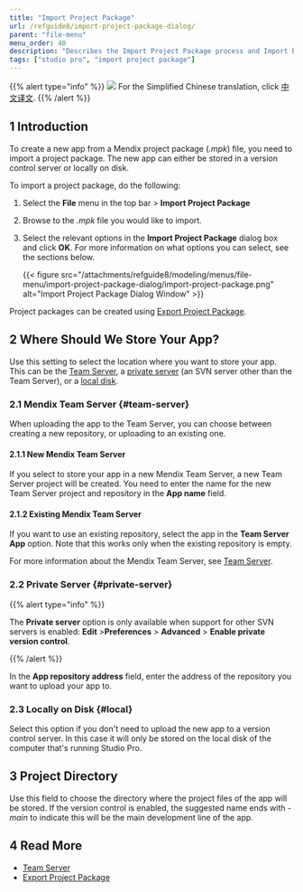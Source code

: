 ```yaml
---
title: "Import Project Package"
url: /refguide8/import-project-package-dialog/
parent: "file-menu"
menu_order: 40
description: "Describes the Import Project Package process and Import Project Package dialog box."
tags: ["studio pro", "import project package"]
---
```


{{% alert type="info" %}}
<img src="attachments/chinese-translation/china.png" style="display: inline-block; margin: 0" /> For the Simplified Chinese translation, click [中文译文](https://cdn.mendix.tencent-cloud.com/documentation/refguide8/import-project-package-dialog.pdf).
{{% /alert %}}

## 1 Introduction

To create a new app from a Mendix project package (*.mpk*) file, you need to import a project package. The new app can either be stored in a version control server or locally on disk.

To import a project package, do the following:

1. Select the **File** menu in the top bar > **Import Project Package** 

2. Browse to the *.mpk* file you would like to import.

3.  Select the relevant options in the **Import Project Package** dialog box and click **OK**. For more information on what options you can select, see the sections below. 

    {{< figure src="/attachments/refguide8/modeling/menus/file-menu/import-project-package-dialog/import-project-package.png" alt="Import Project Package Dialog Window" >}}

Project packages can be created using [Export Project Package](/refguide8/export-project-package-dialog/).

## 2 Where Should We Store Your App?

Use this setting to select the location where you want to store your app. This can be the [Team Server](#team-server), a [private server](#private-server) (an SVN server other than the Team Server), or a [local disk](#local).

### 2.1 Mendix Team Server {#team-server}

When uploading the app to the Team Server, you can choose between creating a new repository, or uploading to an existing one. 

#### 2.1.1 New Mendix Team Server

If you select to store your app in a new Mendix Team Server, a new Team Server project will be created. You need to enter the name for the new Team Server project and repository in the **App name** field.

#### 2.1.2 Existing Mendix Team Server

If you want to use an existing repository, select the app in the **Team Server App** option. Note that this works only when the existing repository is empty.

For more information about the Mendix Team Server, see [Team Server](/developerportal/collaborate/team-server/).

### 2.2 Private Server {#private-server}

{{% alert type="info" %}}

The **Private server** option is only available when support for other SVN servers is enabled: **Edit** >**Preferences** > **Advanced** > **Enable private version control**. 

{{% /alert %}}

In the **App repository address** field, enter the address of the repository you want to upload your app to.

### 2.3 Locally on Disk {#local}

Select this option if you don't need to upload the new app to a version control server. In this case it will only be stored on the local disk of the computer that's running Studio Pro.

## 3 Project Directory

Use this field to choose the directory where the project files of the app will be stored. If the version control is enabled, the suggested name ends with *-main* to indicate this will be the main development line of the app. 

## 4 Read More

* [Team Server](/developerportal/collaborate/team-server/)
* [Export Project Package](/refguide8/export-project-package-dialog/)